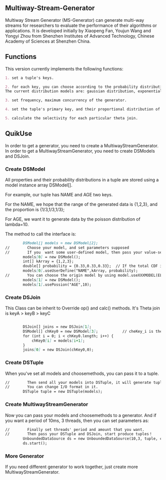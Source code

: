 ## Multiway-Stream-Generator

Multiway Stream Generator (MS-Generator) can generate multi-way streams for researchers to evaluate the performance of their algorithms or applications. It is developed initially by Xiaopeng Fan, Youjun Wang and Yongyi Zhou from Shenzhen Institutes of Advanced Technology, Chinese Academy of Sciences at Shenzhen China. 

## Functions

This version currently implements the following functions:
```markdown
1. set a tuple's keys.

2. for each key, you can choose according to the probability distribution model of random data.
The current distribution models are: gaussian distribution, exponential distribution, poisson distribution, Zipf distribution and uniformal distribution.

3. set frequency, maximum concurrency of the generator.

4. set the tuple's primary key, and their proportional distribution of different values (e.g. product A 60%, product B 40%).

5. calculate the selectivity for each particular theta join.
```

## QuikUse

In order to get a generator, you need to create a MultiwayStreamGenerator.
In order to get a MultiwayStreamGenerator, you need to create DSModels and DSJoin.

### Create DSModel

All properties and their probability distributions in a tuple are stored using a model instance array DSModel[].

For example, our tuple has NAME and AGE two keys.

For the NAME, we hope that the range of the generated data is {1,2,3}, and the proportion is {1/3,1/3,1/3};

For AGE, we want it to generate data by the poisson distribution of lambda=10.

The method to call the interface is:

```markdown
        DSModel[] models = new DSModel[2];
//        Choose your model, and set parameters supposed
//        If you  want some user-defined model, then pass your value-set and probabilities-set.
        models[0] = new DSModel();
        int[] kArray = {1,2,3};
        double[] probability = {0.33,0.33,0.33};  // If the total CDF is not 1, the algorithm will correct it.
        models[0].useUserDefine("NAME",kArray, probability);
//        You can choose the origin model by using model.useXXXMODEL(ELEMENT_TYPE parameters).
        models[1] = new DSModel();
        models[1].usePossion("AGE",10);

```

### Create DSJoin

This Class can be inherit to Override op() and calc() methods.
It's Theta join is keyA > keyB > keyC
```markdown

        DSJoin[] joins = new DSJoin[1];
        DSModel[] chKey0 = new DSModel[3];           // cheKey_i is the DSModel you want to join in joins[i] ,
        for (int i = 0; i < chKey0.length; i++) {
            chKey0[i] = models[i+1];
        }
        joins[0] = new DSJoin(chKey0,0);
```

### Create DSTuple

When you've set all models and choosemethods, you can pass it to a tuple.
```markdown
//        Then send all your models into DSTuple, it will generate tuples for you.
//        You can change I/O format in it.
        DSTuple tuple = new DSTuple(models);
```

### Create MultiwayStreamGenerator

Now you can pass your models and choosemethods to a generator. And if you want a period of 10ms, 3 threads, then you can set parameters as:
```markdown
//        Finally set threads' period and amount that you want.
//        Then pass your DSTuple and DSJoin, start produce tuples！
        UnboundedDataSource ds = new UnboundedDataSource(10,3, tuple, chmethd);
        ds.start();

```

### More Generator

If you need different generator to work together, just create more MultiwayStreamGenerator.
